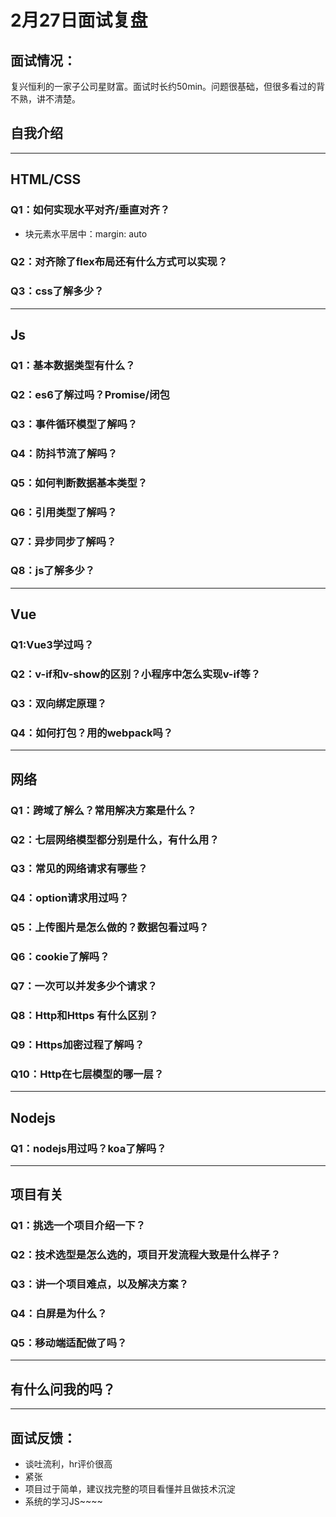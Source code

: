 # 2月27日面试复盘
## 面试情况：
复兴恒利的一家子公司星财富。面试时长约50min。问题很基础，但很多看过的背不熟，讲不清楚。

## 自我介绍

***
## HTML/CSS
### Q1：如何实现水平对齐/垂直对齐？
- 块元素水平居中：margin: auto
### Q2：对齐除了flex布局还有什么方式可以实现？
### Q3：css了解多少？

***
## Js
### Q1：基本数据类型有什么？
### Q2：es6了解过吗？Promise/闭包
### Q3：事件循环模型了解吗？
### Q4：防抖节流了解吗？
### Q5：如何判断数据基本类型？
### Q6：引用类型了解吗？
### Q7：异步同步了解吗？
### Q8：js了解多少？

***
## Vue
### Q1:Vue3学过吗？
### Q2：v-if和v-show的区别？小程序中怎么实现v-if等？
### Q3：双向绑定原理？
### Q4：如何打包？用的webpack吗？

***
## 网络
### Q1：跨域了解么？常用解决方案是什么？
### Q2：七层网络模型都分别是什么，有什么用？
### Q3：常见的网络请求有哪些？
### Q4：option请求用过吗？
### Q5：上传图片是怎么做的？数据包看过吗？
### Q6：cookie了解吗？
### Q7：一次可以并发多少个请求？
### Q8：Http和Https 有什么区别？
### Q9：Https加密过程了解吗？
### Q10：Http在七层模型的哪一层？

***
## Nodejs
### Q1：nodejs用过吗？koa了解吗？

***
## 项目有关
### Q1：挑选一个项目介绍一下？
### Q2：技术选型是怎么选的，项目开发流程大致是什么样子？
### Q3：讲一个项目难点，以及解决方案？
### Q4：白屏是为什么？
### Q5：移动端适配做了吗？

***
## 有什么问我的吗？

***
## 面试反馈：
- 谈吐流利，hr评价很高
- 紧张
- 项目过于简单，建议找完整的项目看懂并且做技术沉淀
- 系统的学习JS~~~~


  